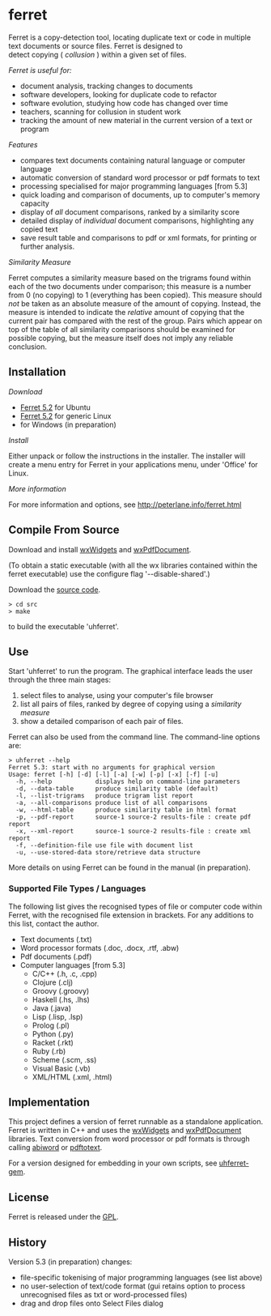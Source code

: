 # ferret #

Ferret is a copy-detection tool, locating duplicate text or code in 
multiple text documents or source files.  Ferret is designed to  
detect copying ( _collusion_ ) within a given set of files.

*Ferret is useful for:*

- document analysis, tracking changes to documents
- software developers, looking for duplicate code to refactor
- software evolution, studying how code has changed over time
- teachers, scanning for collusion in student work
- tracking the amount of new material in the current version of a text or program 

*Features*

- compares text documents containing natural language or computer language
- automatic conversion of standard word processor or pdf formats to text
- processing specialised for major programming languages [from 5.3]
- quick loading and comparison of documents, up to computer's memory capacity
- display of _all_ document comparisons, ranked by a similarity score
- detailed display of _individual_ document comparisons, highlighting any copied text
- save result table and comparisons to pdf or xml formats, for printing or further analysis.

*Similarity Measure*

Ferret computes a similarity measure based on the trigrams found within each of
the two documents under comparison; this measure is a number from 0 (no
copying) to 1 (everything has been copied). This measure should _not_ be taken
as an absolute measure of the amount of copying. Instead, the measure is
intended to indicate the _relative_ amount of copying that the current pair has
compared with the rest of the group. Pairs which appear on top of the table of 
all similarity comparisons should be examined for possible copying, but the 
measure itself does not imply any reliable conclusion.

## Installation ##

*Download*

- [Ferret 5.2](http://peterlane.info/downloads/uhferret_5.2_i386.deb) for Ubuntu
- [Ferret 5.2](http://peterlane.info/downloads/ferret-5.2-linux.tgz) for generic Linux
- for Windows (in preparation)

*Install*

Either unpack or follow the instructions in the installer.  The installer will 
create a menu entry for Ferret in your applications menu, under 'Office' for Linux.

*More information*

For more information and options, see <http://peterlane.info/ferret.html>

## Compile From Source ##

Download and install [wxWidgets](http://wxwidgets.org) and
[wxPdfDocument](http://wxcode.sourceforge.net/components/wxpdfdoc/).

(To obtain a static executable (with all the wx libraries contained within the 
ferret executable) use the configure flag '--disable-shared'.)

Download the [source code](https://github.com/petercrlane/ferret).

    > cd src
    > make

to build the executable 'uhferret'.

## Use ##

Start 'uhferret' to run the program.  The graphical interface leads the user through 
the three main stages:

1. select files to analyse, using your computer's file browser
2. list all pairs of files, ranked by degree of copying using a _similarity measure_
3. show a detailed comparison of each pair of files.

Ferret can also be used from the command line. The command-line options are:

    > uhferret --help
    Ferret 5.3: start with no arguments for graphical version
    Usage: ferret [-h] [-d] [-l] [-a] [-w] [-p] [-x] [-f] [-u]
      -h, --help           	displays help on command-line parameters
      -d, --data-table     	produce similarity table (default)
      -l, --list-trigrams  	produce trigram list report
      -a, --all-comparisons	produce list of all comparisons
      -w, --html-table     	produce similarity table in html format
      -p, --pdf-report     	source-1 source-2 results-file : create pdf report
      -x, --xml-report     	source-1 source-2 results-file : create xml report
      -f, --definition-file	use file with document list
      -u, --use-stored-data	store/retrieve data structure

More details on using Ferret can be found in the manual (in preparation).

### Supported File Types / Languages ###

The following list gives the recognised types of file or computer code within 
Ferret, with the recognised file extension in brackets. For any additions to this 
list, contact the author.

- Text documents (.txt)
- Word processor formats (.doc, .docx, .rtf, .abw)
- Pdf documents (.pdf)
- Computer languages [from 5.3]
  - C/C++ (.h, .c, .cpp)
  - Clojure (.clj)
  - Groovy (.groovy)
  - Haskell (.hs, .lhs)
  - Java (.java)
  - Lisp (.lisp, .lsp)
  - Prolog (.pl)
  - Python (.py)
  - Racket (.rkt)
  - Ruby (.rb)
  - Scheme (.scm, .ss)
  - Visual Basic (.vb)
  - XML/HTML (.xml, .html)

## Implementation ##

This project defines a version of ferret runnable as a standalone 
application.  Ferret is written in C++ and uses the 
[wxWidgets](http://wxwidgets.org) and [wxPdfDocument](http://wxcode.org)
libraries. Text conversion from word processor or pdf formats is through 
calling [abiword](http://www.abisource.com) or [pdftotext](http://www.xpdf.com).

For a version designed for embedding in your own scripts, see 
[uhferret-gem](https://github.com/petercrlane/uhferret-gem).

## License ##

Ferret is released under the [GPL](http://www.gnu.org/licenses/gpl.html).

## History ##

Version 5.3 (in preparation) changes:

- file-specific tokenising of major programming languages (see list above)
- no user-selection of text/code format (gui retains option to process 
  unrecognised files as txt or word-processed files)
- drag and drop files onto Select Files dialog

